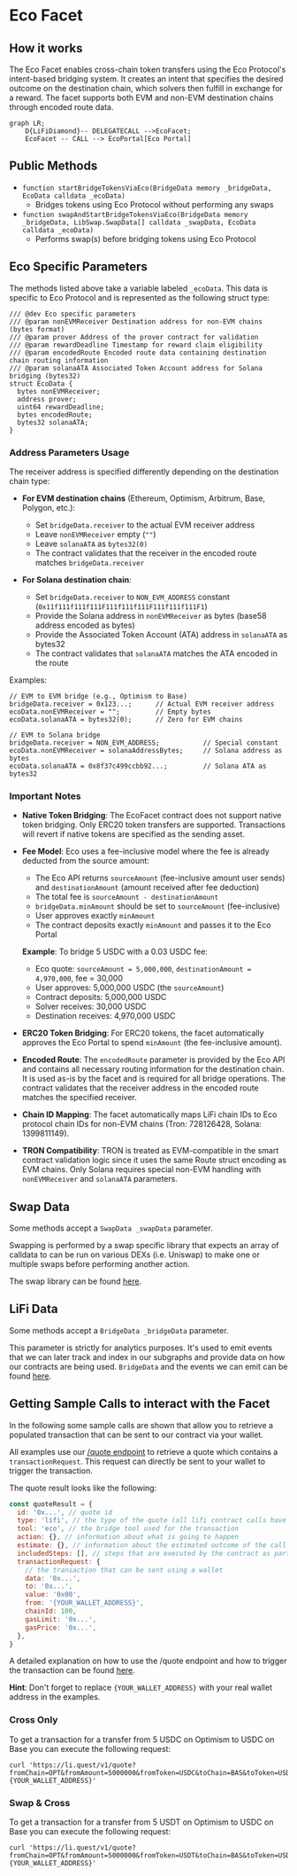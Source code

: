 # Eco Facet

## How it works

The Eco Facet enables cross-chain token transfers using the Eco Protocol's intent-based bridging system. It creates an intent that specifies the desired outcome on the destination chain, which solvers then fulfill in exchange for a reward. The facet supports both EVM and non-EVM destination chains through encoded route data.

```mermaid
graph LR;
    D{LiFiDiamond}-- DELEGATECALL -->EcoFacet;
    EcoFacet -- CALL --> EcoPortal[Eco Portal]
```

## Public Methods

- `function startBridgeTokensViaEco(BridgeData memory _bridgeData, EcoData calldata _ecoData)`
  - Bridges tokens using Eco Protocol without performing any swaps
- `function swapAndStartBridgeTokensViaEco(BridgeData memory _bridgeData, LibSwap.SwapData[] calldata _swapData, EcoData calldata _ecoData)`
  - Performs swap(s) before bridging tokens using Eco Protocol

## Eco Specific Parameters

The methods listed above take a variable labeled `_ecoData`. This data is specific to Eco Protocol and is represented as the following struct type:

```solidity
/// @dev Eco specific parameters
/// @param nonEVMReceiver Destination address for non-EVM chains (bytes format)
/// @param prover Address of the prover contract for validation
/// @param rewardDeadline Timestamp for reward claim eligibility
/// @param encodedRoute Encoded route data containing destination chain routing information
/// @param solanaATA Associated Token Account address for Solana bridging (bytes32)
struct EcoData {
  bytes nonEVMReceiver;
  address prover;
  uint64 rewardDeadline;
  bytes encodedRoute;
  bytes32 solanaATA;
}
```

### Address Parameters Usage

The receiver address is specified differently depending on the destination chain type:

- **For EVM destination chains** (Ethereum, Optimism, Arbitrum, Base, Polygon, etc.):

  - Set `bridgeData.receiver` to the actual EVM receiver address
  - Leave `nonEVMReceiver` empty (`""`)
  - Leave `solanaATA` as `bytes32(0)`
  - The contract validates that the receiver in the encoded route matches `bridgeData.receiver`

- **For Solana destination chain**:
  - Set `bridgeData.receiver` to `NON_EVM_ADDRESS` constant (`0x11f111f111f111F111f111f111F111f111f111F1`)
  - Provide the Solana address in `nonEVMReceiver` as bytes (base58 address encoded as bytes)
  - Provide the Associated Token Account (ATA) address in `solanaATA` as bytes32
  - The contract validates that `solanaATA` matches the ATA encoded in the route

Examples:

```solidity
// EVM to EVM bridge (e.g., Optimism to Base)
bridgeData.receiver = 0x123...;      // Actual EVM receiver address
ecoData.nonEVMReceiver = "";         // Empty bytes
ecoData.solanaATA = bytes32(0);      // Zero for EVM chains

// EVM to Solana bridge
bridgeData.receiver = NON_EVM_ADDRESS;           // Special constant
ecoData.nonEVMReceiver = solanaAddressBytes;     // Solana address as bytes
ecoData.solanaATA = 0x8f37c499ccbb92...;         // Solana ATA as bytes32
```

### Important Notes

- **Native Token Bridging**: The EcoFacet contract does not support native token bridging. Only ERC20 token transfers are supported. Transactions will revert if native tokens are specified as the sending asset.

- **Fee Model**: Eco uses a fee-inclusive model where the fee is already deducted from the source amount:

  - The Eco API returns `sourceAmount` (fee-inclusive amount user sends) and `destinationAmount` (amount received after fee deduction)
  - The total fee is `sourceAmount - destinationAmount`
  - `bridgeData.minAmount` should be set to `sourceAmount` (fee-inclusive)
  - User approves exactly `minAmount`
  - The contract deposits exactly `minAmount` and passes it to the Eco Portal

  **Example**: To bridge 5 USDC with a 0.03 USDC fee:

  - Eco quote: `sourceAmount = 5,000,000`, `destinationAmount = 4,970,000`, fee = 30,000
  - User approves: 5,000,000 USDC (the `sourceAmount`)
  - Contract deposits: 5,000,000 USDC
  - Solver receives: 30,000 USDC
  - Destination receives: 4,970,000 USDC

- **ERC20 Token Bridging**: For ERC20 tokens, the facet automatically approves the Eco Portal to spend `minAmount` (the fee-inclusive amount).

- **Encoded Route**: The `encodedRoute` parameter is provided by the Eco API and contains all necessary routing information for the destination chain. It is used as-is by the facet and is required for all bridge operations. The contract validates that the receiver address in the encoded route matches the specified receiver.

- **Chain ID Mapping**: The facet automatically maps LiFi chain IDs to Eco protocol chain IDs for non-EVM chains (Tron: 728126428, Solana: 1399811149).

- **TRON Compatibility**: TRON is treated as EVM-compatible in the smart contract validation logic since it uses the same Route struct encoding as EVM chains. Only Solana requires special non-EVM handling with `nonEVMReceiver` and `solanaATA` parameters.

## Swap Data

Some methods accept a `SwapData _swapData` parameter.

Swapping is performed by a swap specific library that expects an array of calldata to can be run on various DEXs (i.e. Uniswap) to make one or multiple swaps before performing another action.

The swap library can be found [here](../src/Libraries/LibSwap.sol).

## LiFi Data

Some methods accept a `BridgeData _bridgeData` parameter.

This parameter is strictly for analytics purposes. It's used to emit events that we can later track and index in our subgraphs and provide data on how our contracts are being used. `BridgeData` and the events we can emit can be found [here](../src/Interfaces/ILiFi.sol).

## Getting Sample Calls to interact with the Facet

In the following some sample calls are shown that allow you to retrieve a populated transaction that can be sent to our contract via your wallet.

All examples use our [/quote endpoint](https://apidocs.li.fi/reference/get_quote) to retrieve a quote which contains a `transactionRequest`. This request can directly be sent to your wallet to trigger the transaction.

The quote result looks like the following:

```javascript
const quoteResult = {
  id: '0x...', // quote id
  type: 'lifi', // the type of the quote (all lifi contract calls have the type "lifi")
  tool: 'eco', // the bridge tool used for the transaction
  action: {}, // information about what is going to happen
  estimate: {}, // information about the estimated outcome of the call
  includedSteps: [], // steps that are executed by the contract as part of this transaction, e.g. a swap step and a cross step
  transactionRequest: {
    // the transaction that can be sent using a wallet
    data: '0x...',
    to: '0x...',
    value: '0x00',
    from: '{YOUR_WALLET_ADDRESS}',
    chainId: 100,
    gasLimit: '0x...',
    gasPrice: '0x...',
  },
}
```

A detailed explanation on how to use the /quote endpoint and how to trigger the transaction can be found [here](https://docs.li.fi/products/more-integration-options/li.fi-api/transferring-tokens-example).

**Hint**: Don't forget to replace `{YOUR_WALLET_ADDRESS}` with your real wallet address in the examples.

### Cross Only

To get a transaction for a transfer from 5 USDC on Optimism to USDC on Base you can execute the following request:

```shell
curl 'https://li.quest/v1/quote?fromChain=OPT&fromAmount=5000000&fromToken=USDC&toChain=BAS&toToken=USDC&slippage=0.03&allowBridges=eco&fromAddress={YOUR_WALLET_ADDRESS}'
```

### Swap & Cross

To get a transaction for a transfer from 5 USDT on Optimism to USDC on Base you can execute the following request:

```shell
curl 'https://li.quest/v1/quote?fromChain=OPT&fromAmount=5000000&fromToken=USDT&toChain=BAS&toToken=USDC&slippage=0.03&allowBridges=eco&fromAddress={YOUR_WALLET_ADDRESS}'
```
